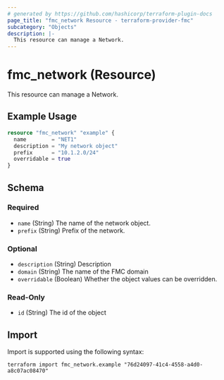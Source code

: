 ```yaml
---
# generated by https://github.com/hashicorp/terraform-plugin-docs
page_title: "fmc_network Resource - terraform-provider-fmc"
subcategory: "Objects"
description: |-
  This resource can manage a Network.
---
```


# fmc_network (Resource)

This resource can manage a Network.

## Example Usage

```terraform
resource "fmc_network" "example" {
  name        = "NET1"
  description = "My network object"
  prefix      = "10.1.2.0/24"
  overridable = true
}
```

<!-- schema generated by tfplugindocs -->
## Schema

### Required

- `name` (String) The name of the network object.
- `prefix` (String) Prefix of the network.

### Optional

- `description` (String) Description
- `domain` (String) The name of the FMC domain
- `overridable` (Boolean) Whether the object values can be overridden.

### Read-Only

- `id` (String) The id of the object

## Import

Import is supported using the following syntax:

```shell
terraform import fmc_network.example "76d24097-41c4-4558-a4d0-a8c07ac08470"
```
